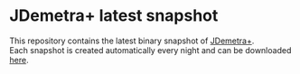 # JDemetra+ latest snapshot

This repository contains the latest binary snapshot of [JDemetra+](https://github.com/jdemetra/jdemetra-app).  
Each snapshot is created automatically every night and can be downloaded [here](https://github.com/nbbrd/jdemetra-app-snapshot/releases/tag/latest).
